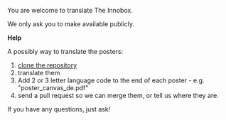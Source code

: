 You are welcome to translate The Innobox.

We only ask you to make available publicly.

**Help**

A possibly way to translate the posters:

1. [clone the repository](https://github.com/verkeorg/innoboksi/english)
2. translate them
3. Add 2 or 3 letter language code to the end of each poster - e.g. "poster_canvas_de.pdf"
4. send a pull request so we can merge them, or tell us where they are.

If you have any questions, just ask!
